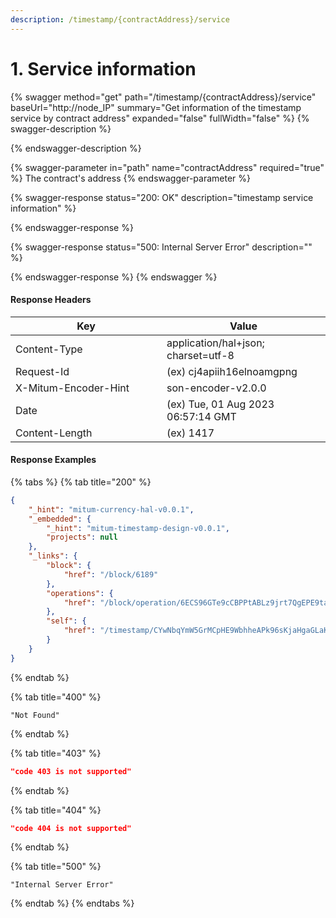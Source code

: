 ```yaml
---
description: /timestamp/{contractAddress}/service
---
```


# 1. Service information

{% swagger method="get" path="/timestamp/{contractAddress}/service" baseUrl="http://node_IP" summary="Get information of the timestamp service by contract address" expanded="false" fullWidth="false" %}
{% swagger-description %}

{% endswagger-description %}

{% swagger-parameter in="path" name="contractAddress" required="true" %}
The contract's address
{% endswagger-parameter %}

{% swagger-response status="200: OK" description="timestamp service information" %}

{% endswagger-response %}

{% swagger-response status="500: Internal Server Error" description="" %}

{% endswagger-response %}
{% endswagger %}



#### Response Headers

<table><thead><tr><th width="226">Key</th><th>Value</th></tr></thead><tbody><tr><td>Content-Type</td><td>application/hal+json; charset=utf-8</td></tr><tr><td>Request-Id</td><td>(ex) cj4apiih16elnoamgpng</td></tr><tr><td>X-Mitum-Encoder-Hint</td><td>son-encoder-v2.0.0</td></tr><tr><td>Date</td><td>(ex) Tue, 01 Aug 2023 06:57:14 GMT</td></tr><tr><td>Content-Length</td><td>(ex) 1417</td></tr></tbody></table>



#### Response Examples

{% tabs %}
{% tab title="200" %}
```json
{
    "_hint": "mitum-currency-hal-v0.0.1",
    "_embedded": {
        "_hint": "mitum-timestamp-design-v0.0.1",
        "projects": null
    },
    "_links": {
        "block": {
            "href": "/block/6189"
        },
        "operations": {
            "href": "/block/operation/6ECS96GTe9cCBPPtABLz9jrt7QgEPE9taYpNZaUfXFya"
        },
        "self": {
            "href": "/timestamp/CYwNbqYmW5GrMCpHE9WbhheAPk96sKjaHgaGLaKdG1kFmca/service"
        }
    }
}
```
{% endtab %}

{% tab title="400" %}
```
"Not Found"
```
{% endtab %}

{% tab title="403" %}
```json
"code 403 is not supported"
```
{% endtab %}

{% tab title="404" %}
```json
"code 404 is not supported"
```
{% endtab %}

{% tab title="500" %}
```
"Internal Server Error"
```
{% endtab %}
{% endtabs %}

